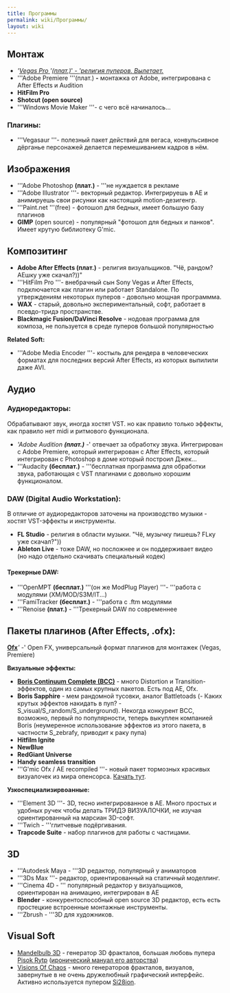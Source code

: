 ```yaml
---
title: Программы
permalink: wiki/Программы/
layout: wiki
---
```


## **Монтаж**

-   *'<u>*Vegas Pro *</u>*'<u>*(плат.)*' - *'религия пуперов.
    Вылетает.*</u>
-   '''Adobe Premiere '''(плат.) **-** монтажка от Adobe, интегрирована
    с After Effects и Audition
-   **HitFilm Pro**
-   **Shotcut (open source)**
-   '''Windows Movie Maker '''- с чего всё начиналось...

### **Плагины**:

-   '''Vegasaur '''- полезный пакет действий для вегаса, конвульсивное
    дёрганье персонажей делается перемешиванием кадров в нём.

## **Изображения**

-   '''Adobe Photoshop **(плат.)** - '''не нуждается в рекламе
-   '''Adobe Illustrator '''- векторный редактор. Интегрируешь в АЕ и
    анимируешь свои рисунки как настоящий motion-дезигенгр.
-   '''Paint.net '''(free) - фотошоп для бедных, имеет большую базу
    плагинов
-   **GIMP** (open source) - популярный "фотошоп для бедных и панков".
    Имеет крутую библиотеку G'mic.

## **Композитинг** 

-   **Adobe After Effects (плат.)** - религия визуальщиков. "Чё, рандом?
    АЕшку уже скачал?))"
-   '''HitFilm Pro '''- внебрачный сын Sony Vegas и After Effects,
    подключается как плагин или работает Standalone. По утверждениям
    некоторых пуперов - довольно мощная программма.
-   **WAX** - старый, довольно экспериментальный, софт, работает в
    псевдо-тридэ пространстве.
-   **Blackmagic Fusion/DaVinci Resolve** - нодовая программа для
    композа, не пользуется в среде пуперов большой популярностью

**Related Soft:**

-   '''Adobe Media Encoder '''- костыль для рендера в человеческих
    форматах для последних версий After Effects, из которых выпилили
    даже AVI.

## **Аудио**

### **Аудиоредакторы**:

Обрабатывают звук, иногда хостят VST. но как правило только эффекты, как
правило нет midi и ритмового функционала.

-   *'Adobe Audition **(плат.)** -*' отвечает за обработку звука.
    Интегрирован с Adobe Premiere, который интегрирован с After Effects,
    который интегрирован с Photoshop в доме который построил Джек...
-   '''Audacity **(бесплат.)** - '''бесплатная программа для обработки
    звука, работающая с VST плагинами с довольно хорошим функционалом.

### **DAW (Digital Audio Workstation):**

В отличие от аудиоредакторов заточены на производство музыки - хостят
VST-эффекты и инструменты.

-   **FL Studio** - религия в области музыки. "Чё, музычку пишешь? FLку
    уже скачал?"))
-   **Ableton Live** - тоже DAW, но посложнее и он поддерживает видео
    (но надо отдельно скачивать специальный кодек)

#### **Трекерные DAW**:

-   '''OpenMPT **(бесплат.)** '''(он же ModPlug Player) '''- '''работа с
    модулями (XM/MOD/S3M/IT...)
-   '''FamiTracker **(бесплат.)** - '''работа с .ftm модулями
-   '''Renoise **(плат.)** - '''Трекерный DAW по современнее

## **Пакеты плагинов (After Effects, .ofx):**

[**Ofx**](https://en.wikipedia.org/wiki/OpenFX_(API))*' -*' Open FX,
универсальный формат плагинов для монтажек (Vegas, Premiere)

**Визуальные эффекты:**

-   [**Boris Continuum Complete
    (BCC)**](https://en.wikipedia.org/wiki/Boris_Continuum_Complete) -
    много Distortion и Transition-эффектов, один из самых крупных
    пакетов. Есть под AE, Ofx.
-   **Boris Sapphire** - мем рандомной тусовки, аналог Battletoads (-
    Каких крутых эффектов накидать в пуп? -
    S_visual/S_random/S_underground). Некогда конкурент BCC, возможно,
    первый по популярности, теперь выкуплен компанией Boris (неумеренное
    использование эффектов из этого пакета, в частности S_zebrafy,
    приводит к раку пупа)
-   **Hitfilm Ignite**
-   **NewBlue**
-   **RedGiant Universe**
-   **Handy seamless transition**
-   '''G'mic Ofx / AE recompiled '''- новый пакет тормозных красивых
    визуалочек из мира опенсорса. [Качать
    тут](http://reduxfx.com/gmic/rfx_gmic_plugin_0.4b.zip).

**Узкоспециализирвоанные:**

-   '''Element 3D '''- 3D, тесно интегрированное в АЕ. Много простых и
    удобных ручек чтобы делать ТРИДЭ ВИЗУАЛОЧКИ, не изучая
    ориентированный на марсиан 3D-софт.
-   '''Twich - '''глитчевые подёргивания.
-   **Trapcode Suite** - набор плагинов для работы с частицами.

## **3D**

-   '''Autodesk Maya - '''3D редактор, популярный у аниматоров
-   '''3Ds Max '''- редактор, ориентированный на статичный моделлинг.
-   '''Cinema 4D - ''' популярный редактор у визуальщиков, ориентирован
    на анимацию, интегрирован в АЕ
-   **Blender** - конкурентоспособный open source 3D редактор, есть есть
    простецкие встроенные монтажные инструменты.
-   '''Zbrush - '''3D для художников.

## **Visual Soft**

-   [Mandelbulb
    3D](http://www.mandelbulb.com/2014/mandelbulb-3d-mb3d-fractal-rendering-software/) -
    генератор 3D фракталов, большая любовь пупера [Pisok
    Rytp](/wiki/Pisok_̶R̶Y̶T̶P̶ "wikilink") ([иронический мануал его
    авторства](https://www.youtube.com/watch?v=76Iqzwl1cFk))
-   [Visions Of Chaos](http://softology.com.au/voc.htm) - много
    генераторов фракталов, визуалов, завернутые в не очень дружелюбный
    графический интерфейс. Активно используется пупером
    [Si28ion](/wiki/SI28ION "wikilink").
